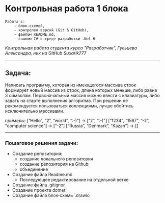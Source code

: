 # Контрольная работа 1 блока
    Работа с:
        - блок-схемой, 
        - контролем версий (Git & GitHub), 
        - файлом README.md, 
        - языком C# в среде разработки .Net 6 

*Контрольная работа студента курса "Разработчик", Гульцева Александра, ник на GitHub Suxarik777*

---

## Задача:

Написать программу, которая из имеющегося массива строк формирует новый массив из строк, длина которых меньше, либо равна 3 символам. Первоначальный массив можно ввести с клавиатуры, либо задать на старте выполнения алгоритма. При решении не рекомендуется пользоваться коллекциями, лучше обойтись исключительно массивами.

*примеры:*
[“Hello”, “2”, “world”, “:-)”] → [“2”, “:-)”]
[“1234”, “1567”, “-2”, “computer science”] → [“-2”]
[“Russia”, “Denmark”, “Kazan”] → []

---
### Пошаговое решения задачи:
    
* Создание репозитория:
    * создание локального репозитория
    * создание репозитория на Github
    * объединение
* Создание файла Readme.md 
    * Последующее редактирование на отдельной ветке
* Создание файла .gitignor
* Создание проекта dotnet
* Создание файла блок-схемы .drawio